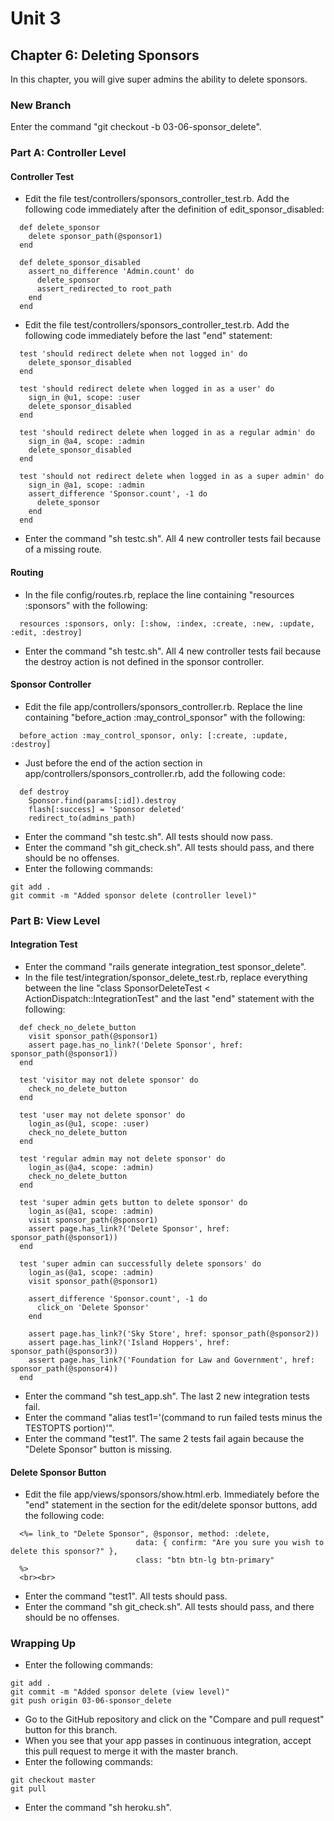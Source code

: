 # Unit 3
## Chapter 6: Deleting Sponsors

In this chapter, you will give super admins the ability to delete sponsors.

### New Branch
Enter the command "git checkout -b 03-06-sponsor_delete".

### Part A: Controller Level

#### Controller Test
* Edit the file test/controllers/sponsors_controller_test.rb.  Add the following code immediately after the definition of edit_sponsor_disabled:
```
  def delete_sponsor
    delete sponsor_path(@sponsor1)
  end

  def delete_sponsor_disabled
    assert_no_difference 'Admin.count' do
      delete_sponsor
      assert_redirected_to root_path
    end
  end
```
* Edit the file test/controllers/sponsors_controller_test.rb.  Add the following code immediately before the last "end" statement:
```
  test 'should redirect delete when not logged in' do
    delete_sponsor_disabled
  end

  test 'should redirect delete when logged in as a user' do
    sign_in @u1, scope: :user
    delete_sponsor_disabled
  end

  test 'should redirect delete when logged in as a regular admin' do
    sign_in @a4, scope: :admin
    delete_sponsor_disabled
  end

  test 'should not redirect delete when logged in as a super admin' do
    sign_in @a1, scope: :admin
    assert_difference 'Sponsor.count', -1 do
      delete_sponsor
    end
  end
```
* Enter the command "sh testc.sh".  All 4 new controller tests fail because of a missing route.

#### Routing
* In the file config/routes.rb, replace the line containing "resources :sponsors" with the following:
```
  resources :sponsors, only: [:show, :index, :create, :new, :update, :edit, :destroy]
```
* Enter the command "sh testc.sh".  All 4 new controller tests fail because the destroy action is not defined in the sponsor controller.

#### Sponsor Controller
* Edit the file app/controllers/sponsors_controller.rb.  Replace the line containing "before_action :may_control_sponsor" with the following:
```
  before_action :may_control_sponsor, only: [:create, :update, :destroy]
```
* Just before the end of the action section in app/controllers/sponsors_controller.rb, add the following code:
```
  def destroy
    Sponsor.find(params[:id]).destroy
    flash[:success] = 'Sponsor deleted'
    redirect_to(admins_path)
```
* Enter the command "sh testc.sh".  All tests should now pass.
* Enter the command "sh git_check.sh".  All tests should pass, and there should be no offenses.
* Enter the following commands:
```
git add .
git commit -m "Added sponsor delete (controller level)"
```

### Part B: View Level

#### Integration Test
* Enter the command "rails generate integration_test sponsor_delete".
* In the file test/integration/sponsor_delete_test.rb, replace everything between the line "class SponsorDeleteTest < ActionDispatch::IntegrationTest" and the last "end" statement with the following:
```
  def check_no_delete_button
    visit sponsor_path(@sponsor1)
    assert page.has_no_link?('Delete Sponsor', href: sponsor_path(@sponsor1))
  end

  test 'visitor may not delete sponsor' do
    check_no_delete_button
  end

  test 'user may not delete sponsor' do
    login_as(@u1, scope: :user)
    check_no_delete_button
  end

  test 'regular admin may not delete sponsor' do
    login_as(@a4, scope: :admin)
    check_no_delete_button
  end

  test 'super admin gets button to delete sponsor' do
    login_as(@a1, scope: :admin)
    visit sponsor_path(@sponsor1)
    assert page.has_link?('Delete Sponsor', href: sponsor_path(@sponsor1))
  end

  test 'super admin can successfully delete sponsors' do
    login_as(@a1, scope: :admin)
    visit sponsor_path(@sponsor1)

    assert_difference 'Sponsor.count', -1 do
      click_on 'Delete Sponsor'
    end

    assert page.has_link?('Sky Store', href: sponsor_path(@sponsor2))
    assert page.has_link?('Island Hoppers', href: sponsor_path(@sponsor3))
    assert page.has_link?('Foundation for Law and Government', href: sponsor_path(@sponsor4))
  end
  ```
  * Enter the command "sh test_app.sh".  The last 2 new integration tests fail.
  * Enter the command "alias test1='(command to run failed tests minus the TESTOPTS portion)'".
  * Enter the command "test1".  The same 2 tests fail again because the "Delete Sponsor" button is missing.

#### Delete Sponsor Button
* Edit the file app/views/sponsors/show.html.erb. Immediately before the "end" statement in the section for the edit/delete sponsor buttons, add the following code:
```
  <%= link_to "Delete Sponsor", @sponsor, method: :delete,
                            data: { confirm: "Are you sure you wish to delete this sponsor?" },
                            class: "btn btn-lg btn-primary"
  %>
  <br><br>
```
* Enter the command "test1".  All tests should pass.
* Enter the command "sh git_check.sh".  All tests should pass, and there should be no offenses.

### Wrapping Up
* Enter the following commands:
```
git add .
git commit -m "Added sponsor delete (view level)"
git push origin 03-06-sponsor_delete
```
* Go to the GitHub repository and click on the "Compare and pull request" button for this branch.
* When you see that your app passes in continuous integration, accept this pull request to merge it with the master branch.
* Enter the following commands:
```
git checkout master
git pull
```
* Enter the command "sh heroku.sh".
